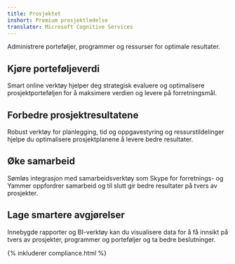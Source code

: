 ```yaml
---
title: Prosjektet
inshort: Premium prosjektledelse
translator: Microsoft Cognitive Services
---
```


Administrere porteføljer, programmer og ressurser for optimale resultater.

## Kjøre porteføljeverdi
Smart online verktøy hjelper deg strategisk evaluere og optimalisere prosjektporteføljen for å maksimere verdien og levere på forretningsmål. 

## Forbedre prosjektresultatene
Robust verktøy for planlegging, tid og oppgavestyring og ressurstildelinger hjelpe du optimalisere prosjektplanene å levere bedre resultater. 

## Øke samarbeid
Sømløs integrasjon med samarbeidsverktøy som Skype for forretnings- og Yammer oppfordrer samarbeid og til slutt gir bedre resultater på tvers av prosjekter. 

## Lage smartere avgjørelser 
Innebygde rapporter og BI-verktøy kan du visualisere data for å få innsikt på tvers av prosjekter, programmer og porteføljer og ta bedre beslutninger. 

{% inkluderer compliance.html %}



